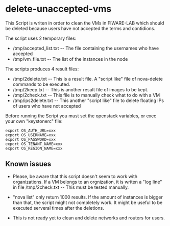 # delete-unaccepted-vms

This Script is writen in order to clean the VMs in FIWARE-LAB which should be deleted because users have not accepted the terms and contidions.

The script uses 2 temporary files:
* /tmp/accepted_list.txt  -- The file containing the usernames who have accepted
* /tmp/vm_file.txt  -- The list of the instances in the node

The scripts produces 4 result files:
* /tmp/2delete.txt  -- This is a result file. A "script like" file of nova-delete commands to be executed.
* /tmp/2keep.txt   -- This is another result file of images to be kept.
* /tmp/2check.txt  -- This file is to manually check what to do with a VM
* /tmp/ips2delete.txt -- This another "script like" file to delete floating IPs of users who have not accepted

Before running the Script you must set the openstack variables, or exec your own "keystonerc" file:

    export OS_AUTH_URL=xxx
    export OS_USERNAME=xxx
    export OS_PASSWORD=xxx
    export OS_TENANT_NAME=xxx
    export OS_REGION_NAME=xxx


Known issues
------------
* Please, be aware that this script doesn't seem to work with organizations. If a VM belongs to an orgnization, it is writen a "log line" in file /tmp/2check.txt -- This must be tested manually.

* "nova list" only return 1000 results. If the amount of instances is bigger than that, the script might not completely work. It might be useful to be executed serveral times after the deletions.

* This is not ready yet to clean and delete networks and routers for users.
